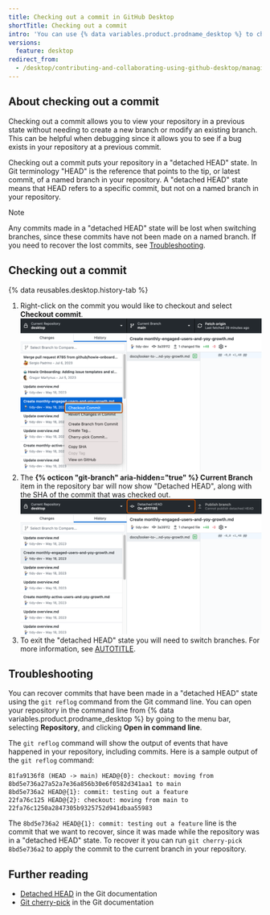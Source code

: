 ```yaml
---
title: Checking out a commit in GitHub Desktop
shortTitle: Checking out a commit
intro: 'You can use {% data variables.product.prodname_desktop %} to checkout a previous commit in your repository.'
versions:
  feature: desktop
redirect_from:
  - /desktop/contributing-and-collaborating-using-github-desktop/managing-commits/checking-out-a-commit-in-github-desktop
---
```


## About checking out a commit

Checking out a commit allows you to view your repository in a previous state without needing to create a new branch or modify an existing branch. This can be helpful when debugging since it allows you to see if a bug exists in your repository at a previous commit.

Checking out a commit puts your repository in a "detached HEAD" state. In Git terminology "HEAD" is the reference that points to the tip, or latest commit, of a named branch in your repository. A "detached HEAD" state means that HEAD refers to a specific commit, but not on a named branch in your repository.

> [!NOTE]
> Any commits made in a "detached HEAD" state will be lost when switching branches, since these commits have not been made on a named branch. If you need to recover the lost commits, see [Troubleshooting](#troubleshooting).

## Checking out a commit

{% data reusables.desktop.history-tab %}
1. Right-click on the commit you would like to checkout and select **Checkout commit**.
    ![Screenshot of a list of commits in the "History" tab. Next to a commit, in a context menu, the "Checkout Commit" option is highlighted with an orange outline.](/assets/images/help/desktop/checkout-commit.png)
1. The **{% octicon "git-branch" aria-hidden="true" %} Current Branch** item in the repository bar will now show "Detached HEAD", along with the SHA of the commit that was checked out.
    ![Screenshot of the repository bar. The "Current Branch" item shows a "Detached HEAD" state and is highlighted with an orange outline.](/assets/images/help/desktop/branch-item.png)
1. To exit the "detached HEAD" state you will need to switch branches. For more information, see [AUTOTITLE](/desktop/making-changes-in-a-branch/managing-branches-in-github-desktop#switching-between-branches).

## Troubleshooting

You can recover commits that have been made in a "detached HEAD" state using the `git reflog` command from the Git command line. You can open your repository in the command line from {% data variables.product.prodname_desktop %} by going to the menu bar, selecting **Repository**, and clicking **Open in command line**.

The `git reflog` command will show the output of events that have happened in your repository, including commits. Here is a sample output of the `git reflog` command:

```shell
81fa9136f8 (HEAD -> main) HEAD@{0}: checkout: moving from 8bd5e736a27a52a7e36a856b30e6f0582d341aa1 to main
8bd5e736a2 HEAD@{1}: commit: testing out a feature
22fa76c125 HEAD@{2}: checkout: moving from main to 22fa76c1250a2847305b9325752d941dbaa55983
```

The `8bd5e736a2 HEAD@{1}: commit: testing out a feature` line is the commit that we want to recover, since it was made while the repository was in a "detached HEAD" state. To recover it you can run `git cherry-pick 8bd5e736a2` to apply the commit to the current branch in your repository.

## Further reading

* [Detached HEAD](https://git-scm.com/docs/git-checkout#_detached_head) in the Git documentation
* [Git cherry-pick](https://git-scm.com/docs/git-cherry-pick) in the Git documentation
